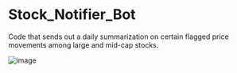 # Stock_Notifier_Bot
Code that sends out a daily summarization on certain flagged price movements among large and mid-cap stocks.

![image](<img width="1440" height="810" alt="image" src="https://github.com/user-attachments/assets/274a5d08-fe62-4864-9c96-c049238a002b" />)

